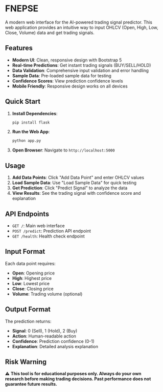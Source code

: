 # FNEPSE

A modern web interface for the AI-powered trading signal predictor. This web application provides an intuitive way to input OHLCV (Open, High, Low, Close, Volume) data and get trading signals.

## Features

- **Modern UI**: Clean, responsive design with Bootstrap 5
- **Real-time Predictions**: Get instant trading signals (BUY/SELL/HOLD)
- **Data Validation**: Comprehensive input validation and error handling
- **Sample Data**: Pre-loaded sample data for testing
- **Confidence Scores**: View prediction confidence levels
- **Mobile Friendly**: Responsive design works on all devices

## Quick Start

1. **Install Dependencies**:
   ```bash
   pip install flask
   ```

2. **Run the Web App**:
   ```bash
   python app.py
   ```

3. **Open Browser**:
   Navigate to `http://localhost:5000`

## Usage

1. **Add Data Points**: Click "Add Data Point" and enter OHLCV values
2. **Load Sample Data**: Use "Load Sample Data" for quick testing
3. **Get Prediction**: Click "Predict Signal" to analyze the data
4. **View Results**: See the trading signal with confidence score and explanation

## API Endpoints

- `GET /`: Main web interface
- `POST /predict`: Prediction API endpoint
- `GET /health`: Health check endpoint

## Input Format

Each data point requires:
- **Open**: Opening price
- **High**: Highest price
- **Low**: Lowest price  
- **Close**: Closing price
- **Volume**: Trading volume (optional)

## Output Format

The prediction returns:
- **Signal**: 0 (Sell), 1 (Hold), 2 (Buy)
- **Action**: Human-readable action
- **Confidence**: Prediction confidence (0-1)
- **Explanation**: Detailed analysis explanation

## Risk Warning

⚠️ **This tool is for educational purposes only. Always do your own research before making trading decisions. Past performance does not guarantee future results.**
